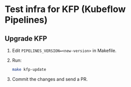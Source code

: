 # Test infra for KFP (Kubeflow Pipelines)

## Upgrade KFP

1. Edit `PIPELINES_VERSION=<new-version>` in Makefile.

1. Run:

    ```bash
    make kfp-update
    ```

1. Commit the changes and send a PR.
